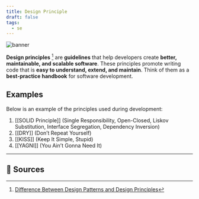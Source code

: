 ```yaml
---
title: Design Principle
draft: false
tags:
  - se
---
```


![banner](https://images.unsplash.com/photo-1533928298208-27ff66555d8d?w=500&auto=format&fit=crop&q=60&ixlib=rb-4.0.3&ixid=M3wxMjA3fDB8MHxzZWFyY2h8OHx8YmFsYW5jZSUyMHNjYWxlfGVufDB8fDB8fHww)

**Design principles** [^1] are **guidelines** that help developers create **better, maintainable, and scalable software**. These principles promote writing code that is **easy to understand, extend, and maintain**. Think of them as a **best-practice handbook** for software development.

## Examples

Below is an example of the principles used during development:

1. [[SOLID Principle]] (Single Responsibility, Open-Closed, Liskov Substitution, Interface Segregation, Dependency Inversion)
2. [[DRY]] (Don’t Repeat Yourself)
3. [[KISS]] (Keep It Simple, Stupid)
4. [[YAGNI]] (You Ain’t Gonna Need It)

---

## 🔗 Sources

[^1]: [Difference Between Design Patterns and Design Principles](https://www.codepattern.net/Blog/post/difference-between-design-patterns-and-design-principles)
